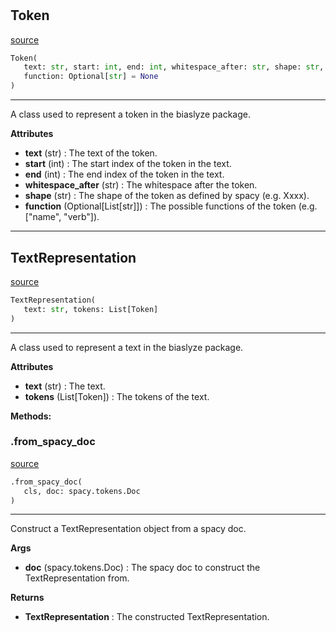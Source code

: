#


## Token
[source](https://github.com/biaslyze-dev/biaslyze/blob/main/biaslyze/text_representation.py/#L14)
```python 
Token(
   text: str, start: int, end: int, whitespace_after: str, shape: str,
   function: Optional[str] = None
)
```


---
A class used to represent a token in the biaslyze package.


**Attributes**

* **text** (str) : The text of the token.
* **start** (int) : The start index of the token in the text.
* **end** (int) : The end index of the token in the text.
* **whitespace_after** (str) : The whitespace after the token.
* **shape** (str) : The shape of the token as defined by spacy (e.g. Xxxx).
* **function** (Optional[List[str]]) : The possible functions of the token (e.g. ["name", "verb"]).


----


## TextRepresentation
[source](https://github.com/biaslyze-dev/biaslyze/blob/main/biaslyze/text_representation.py/#L52)
```python 
TextRepresentation(
   text: str, tokens: List[Token]
)
```


---
A class used to represent a text in the biaslyze package.


**Attributes**

* **text** (str) : The text.
* **tokens** (List[Token]) : The tokens of the text.



**Methods:**


### .from_spacy_doc
[source](https://github.com/biaslyze-dev/biaslyze/blob/main/biaslyze/text_representation.py/#L81)
```python
.from_spacy_doc(
   cls, doc: spacy.tokens.Doc
)
```

---
Construct a TextRepresentation object from a spacy doc.


**Args**

* **doc** (spacy.tokens.Doc) : The spacy doc to construct the TextRepresentation from.


**Returns**

* **TextRepresentation**  : The constructed TextRepresentation.

